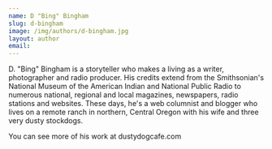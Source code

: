 ```yaml
---
name: D "Bing" Bingham
slug: d-bingham
image: /img/authors/d-bingham.jpg
layout: author
email:
---
```


D. "Bing" Bingham is a storyteller who makes a living as a writer, photographer and radio producer. His credits extend from the Smithsonian's National Museum of the American Indian and National Public Radio to numerous national, regional and local magazines, newspapers, radio stations and websites. These days, he's a web columnist and blogger who lives on a remote ranch in northern, Central Oregon with his wife and three very dusty stockdogs.

You can see more of his work at dustydogcafe.com
